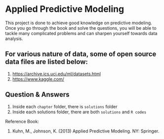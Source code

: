 # Applied Predictive Modeling
This project is done to achieve good knowledge on predictive modeling.
Once you go through the book and solve the questions, you will be able to tackle
many complicated problems and can sharpen yourself towards data analysis.

## For various nature of data, some of open source data files are listed below:
1) https://archive.ics.uci.edu/ml/datasets.html
2) https://www.kaggle.com/

## Question & Answers
1) Inside each `chapter` folder, there is `solutions` folder
2) Inside each solutions folder, there are both `solutions` and `R codes`  

Reference Book:
1) Kuhn, M., Johnson, K. (2013) Applied Predictive Modeling. NY: Springer.
